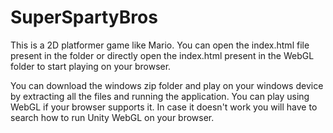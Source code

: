 # SuperSpartyBros

This is a 2D platformer game like Mario.
You can open the index.html file present in the folder or directly open the index.html present in the WebGL folder to start playing on your browser.

You can download the windows zip folder and play on your windows device by extracting all the files and running the application.
You can play using WebGL if your browser supports it.
In case it doesn't work you will have to search how to run Unity WebGL on your browser.
